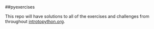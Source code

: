 ##pyexercises

This repo will have solutions to all of the exercises 
and challenges from throughout [introtopython.org](https://www.introtopython.org).